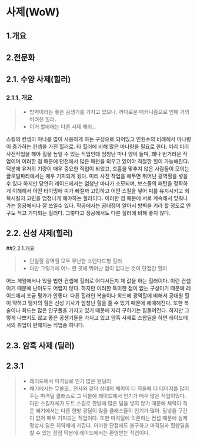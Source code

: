 # 사제(WoW) 

## 1.개요


## 2.전문화

## 2.1. 수양 사제(힐러)   
### 2.1.1. 개요  
>* 방벽이라는 좋은 공생기를 가지고 있으나. 까다로운 매커니즘으로 인해 거의 버려진 힐러.  
>* 이거 할바에는 다른 사제 해라..   
  
스킬의 컨셉이 마나를 많이 사용하게 하는 구성으로 되어있고 인원수의 비례해서 마나량이 증가하는 컨셉을 가진 힐러로. 타 힐러에 비해 많은 마나량을 필요로 한다. 미리 미리 사전작업을 해야 힐을 높일 수 있는 직업인데 엄청난 마나 양이 들며, 꽤나 번거러운 작업이며 이러한 점 때문에 던전에서 많은 패턴을 외우고 있어야 적절한 힐이 가능해진다. 덕분에 유저의 기량이 매우 중요한 직업이 되었고, 호흡을 맞추지 않은 사람들이 모이는 글로벌파티에서는 매우 기피되게 됬다. 미리 사전 작업을 해두면 뛰어난 광역힐을 넣을 수 있다 하지만 당연히 레이드에서는 엄청난 마나가 소모되며, 보스들의 패턴을 정확하게 이해해서 어떤 타이밍에 피가 빠질까 고민하고 어떤 스킬을 넣어 피를 유지시키고 회복시킬지 고민을 엄청나게 해야하는 힐러이다. 이러한 점 때문에 서로 계속해서 맞춰나가는 정공에서나 잘 쓰일수 있다. 막공에서는 공대장이 알아서 방벽을 키라 할 정도로 인구도 적고 기피되는 힐러다. 그렇다고 정공에서도 다른 힐러에 비해 좋지 않다.  

## 2.2. 신성 사제(힐러)

##2.2.1.개요
>*  단일힐 광역힐 모두 무난한 스탠다드형 힐러 
>*  다만 그렇기에 어느 한 곳에 뛰어난 점이 없다는 것이 단점인 힐러

어느 게임에서나 있을 법한 컨셉에 힐러로 어디서든지 제 값을 하는 힐러이다. 이런 컨셉이기 때문에 난이도도 어렵지 않다. 하지만 이러한 특이한 점이 없는 구성이기 떼문에 레이드에서 조금 평가가 안좋다. 다른 힐러인 복술이나 회드에 광역힐에 비해서 공대원 힐이 약하고 탱커의 힐은 신성 기사가 엄청난 힐을 줄 수 있기 때문에 애매해진다. 또한 복술이나 회드는 많은 인구풀을 가지고 있기 때문에 자리 구하기는 힘들어진다. 하지만 그렇게 나쁘지도 않고 좋은 공생기들을 가지고 있고 암흑 사제로 스왑딜을 하면 레이드에서의 취업이 편해지는 직업중 하나다.	
  
## 2.3. 암흑 사제 (딜러)
## 2.3.1 
>* 레이드에서 마격딜로 인기 많은 원딜러
>* 쐐기에서는 무쓸모..
전사와 같이 상대의 체력이 더 적을때 더 데미지를 많이주는 마격딜 클래스로 그 덕분에 레이드에서 인기가 매우 많은 직업이었다. 다만 스킬자체가 도트 스킬로 한방에 많은 딜을 넣지 않기 때문에 체력이 적은 쐐기에서는 다른 한방 광딜이 많을 클래스들이 인기가 많아. 딜넣을 구간이 없어 매우 기피되는 직업이다. 또한 마격딜에 의존하는 컨셉 때문에 실제 평상시 딜은 최약체에 가깝다. 이러한 단점에도 불구하고 마격딜과 힐솹딜을 할 수 있는 장점 덕분에 레이드에서는 환영받는 직업이다. 
